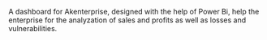A dashboard for Akenterprise, designed with the help of Power Bi, help the enterprise for the analyzation of sales and profits as well as losses and vulnerabilities.
